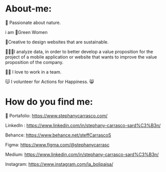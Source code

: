 # About-me:
🌱 Passionate about nature. 

i am 💚Green Women 

🎨Creative to design websites that are sustainable. 

👩🏻‍💻I analyze data, in order to better develop a value proposition for the project of a mobile application or website that wants to improve the value proposition of the company. 

🫶🏻 I love to work in a team. 

😽 I volunteer for Actions for Happiness. 😸
# How do you find me: 

🐆 Portafolio: https://www.stephanycarrasco.com/
 
 LinkedIn : https://www.linkedin.com/in/stephany-carrasco-sard%C3%B3n/
 
 Behance: https://www.behance.net/steffCarrascoS
 
 Figma: https://www.figma.com/@stephanycarrasc
 
 Medium: https://www.linkedin.com/in/stephany-carrasco-sard%C3%B3n/ 
 
 Instagram: https://www.instagram.com/la_bolipaisa/


